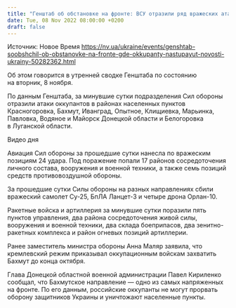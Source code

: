 ```yaml
---
title: "Генштаб об обстановке на фронте: ВСУ отразили ряд вражеских атак, сбили самолет и нанесли успешные удары по оккупантам"
date: Tue, 08 Nov 2022 08:00:00 +0200
draft: false
---
```

Источник: Новое Время https://nv.ua/ukraine/events/genshtab-soobshchil-ob-obstanovke-na-fronte-gde-okkupanty-nastupayut-novosti-ukrainy-50282362.html


Об этом говорится в утренней сводке Генштаба по состоянию на вторник, 8 ноября.

По данным Генштаба, за минувшие сутки подразделения Сил обороны отразили атаки оккупантов в районах населенных пунктов Красногоровка, Бахмут, Иванград, Опытное, Клищиевка, Марьинка, Павловка, Водяное и Майорск Донецкой области и Белогоровка в Луганской области.

 Видео дня   

Авиация Сил обороны за прошедшие сутки нанесла по вражеским позициям 24 удара. Под поражение попали 17 районов сосредоточения личного состава, вооружения и военной техники, а также семь позиций средств противовоздушной обороны.

За прошедшие сутки Силы обороны на разных направлениях сбили вражеский самолет Су-25, БпЛА Ланцет-3 и четыре дрона Орлан-10.

Ракетные войска и артиллерия за минувшие сутки поразили пять пунктов управления, два района сосредоточения живой силы, вооружения и военной техники, два склада боеприпасов, два зенитно-ракетных комплекса и район огневых позиций артиллерии.

Ранее заместитель министра обороны Анна Маляр заявила, что кремлевский режим приказывал оккупационным войскам захватить Бахмут до конца октября.

Глава Донецкой областной военной администрации Павел Кириленко сообщал, что Бахмутское направление — одно из самых напряженных на фронте. По его данным, российские оккупанты не могут прорвать оборону защитников Украины и уничтожают населенные пункты.
